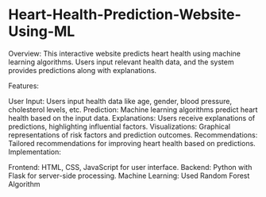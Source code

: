# Heart-Health-Prediction-Website-Using-ML
Overview:
This interactive website predicts heart health using machine learning algorithms. Users input relevant health data, and the system provides predictions along with explanations.

Features:

User Input: Users input health data like age, gender, blood pressure, cholesterol levels, etc.
Prediction: Machine learning algorithms predict heart health based on the input data.
Explanations: Users receive explanations of predictions, highlighting influential factors.
Visualizations: Graphical representations of risk factors and prediction outcomes.
Recommendations: Tailored recommendations for improving heart health based on predictions.
Implementation:

Frontend: HTML, CSS, JavaScript for user interface.
Backend: Python with Flask for server-side processing.
Machine Learning: Used Random Forest Algorithm

